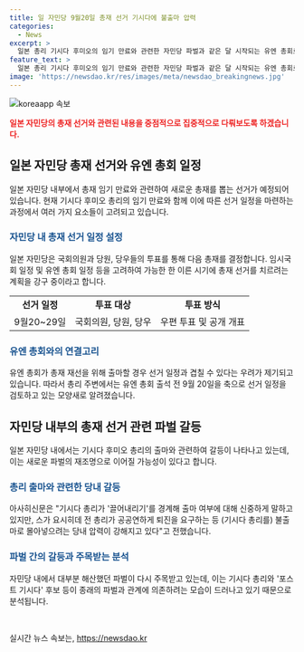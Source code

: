 ```yaml
---
title: 일 자민당 9월20일 총재 선거 기시다에 불출마 압력
categories:
  - News
excerpt: >
  일본 총리 기시다 후미오의 임기 만료와 관련한 자민당 파벌과 같은 달 시작되는 유엔 총회로 인해 총재 선거가 화답해진다. 총리의 출마 여부와 파벌 간 관련된 압력이 높아지며, 파벌 중심 정치로 회귀하는 움직임이 두드러지고 있다. 이에 따라 9월20일쯤 총재 선거가 예정되어 있으며, 심각한 비자금 문제도 파벌에 대한 불신을 키울 수 있다는 분석이 나오고 있다.
feature_text: >
  일본 총리 기시다 후미오의 임기 만료와 관련한 자민당 파벌과 같은 달 시작되는 유엔 총회로 인해 총재 선거가 화답해진다. 총리의 출마 여부와 파벌 간 관련된 압력이 높아지며, 파벌 중심 정치로 회귀하는 움직임이 두드러지고 있다. 이에 따라 9월20일쯤 총재 선거가 예정되어 있으며, 심각한 비자금 문제도 파벌에 대한 불신을 키울 수 있다는 분석이 나오고 있다.
image: 'https://newsdao.kr/res/images/meta/newsdao_breakingnews.jpg'
---
```


<p><img src="https://newsdao.kr/res/images/meta/newsdao_breakingnews.jpg" alt="koreaapp 속보" /></p>

<p><b><span style="color: #ee2323;">일본 자민당의 총재 선거와 관련된 내용을 중점적으로 집중적으로 다뤄보도록 하겠습니다.</span></b></p>

<h2 data-ke-size="size26">일본 자민당 총재 선거와 유엔 총회 일정</h2>

<p>일본 자민당 내부에서 총재 임기 만료와 관련하여 새로운 총재를 뽑는 선거가 예정되어 있습니다. 현재 기시다 후미오 총리의 임기 만료와 함께 이에 따른 선거 일정을 마련하는 과정에서 여러 가지 요소들이 고려되고 있습니다.</p>

<h3><span style="color: #1a5490;">자민당 내 총재 선거 일정 설정</span></h3>

<p>일본 자민당은 국회의원과 당원, 당우들의 투표를 통해 다음 총재를 결정합니다. 임시국회 일정 및 유엔 총회 일정 등을 고려하여 가능한 한 이른 시기에 총재 선거를 치르려는 계획을 강구 중이라고 합니다.</p>

<table>
    <tr>
        <td style="text-align: center; height: 17px;"><b>선거 일정</b></td>
        <td style="text-align: center; height: 17px;"><b>투표 대상</b></td>
        <td style="text-align: center; height: 17px;"><b>투표 방식</b></td>
    </tr>
    <tr>
        <td style="text-align: center; height: 17px;">9월20~29일</td>
        <td style="text-align: center; height: 17px;">국회의원, 당원, 당우</td>
        <td style="text-align: center; height: 17px;">우편 투표 및 공개 개표</td>
    </tr>
</table>

<h3><span style="color: #1a5490;">유엔 총회와의 연결고리</span></h3>

<p>유엔 총회가 총재 재선을 위해 출마할 경우 선거 일정과 겹칠 수 있다는 우려가 제기되고 있습니다. 따라서 총리 주변에서는 유엔 총회 출석 전 9월 20일을 축으로 선거 일정을 검토하고 있는 모양새로 알려졌습니다.</p>

<h2 data-ke-size="size26">자민당 내부의 총재 선거 관련 파벌 갈등</h2>

<p>일본 자민당 내에서는 기시다 후미오 총리의 출마와 관련하여 갈등이 나타나고 있는데, 이는 새로운 파벌의 재조명으로 이어질 가능성이 있다고 합니다.</p>

<h3><span style="color: #1a5490;">총리 출마와 관련한 당내 갈등</span></h3>

<p>아사히신문은 "기시다 총리가 '끌어내리기'를 경계해 출마 여부에 대해 신중하게 말하고 있지만, 스가 요시히데 전 총리가 공공연하게 퇴진을 요구하는 등 (기시다 총리를) 불출마로 몰아넣으려는 당내 압력이 강해지고 있다"고 전했습니다.</p>

<h3><span style="color: #1a5490;">파벌 간의 갈등과 주목받는 분석</span></h3>

<p>자민당 내에서 대부분 해산했던 파벌이 다시 주목받고 있는데, 이는 기시다 총리와 '포스트 기시다' 후보 등이 종래의 파벌과 관계에 의존하려는 모습이 드러나고 있기 때문으로 분석됩니다.</p>

<p data-ke-size="size16">&nbsp;</p>
실시간 뉴스 속보는, <a href="https://newsdao.kr" rel="dofollow">https://newsdao.kr</a>


